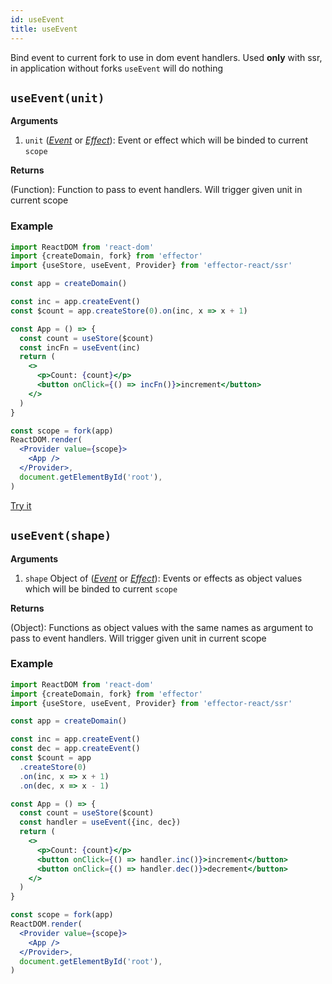 ```yaml
---
id: useEvent
title: useEvent
---
```


Bind event to current fork to use in dom event handlers. Used **only** with ssr, in application without forks `useEvent` will do nothing

## `useEvent(unit)`

**Arguments**

1. `unit` ([_Event_](../effector/Event.md) or [_Effect_](../effector/Effect.md)): Event or effect which will be binded to current `scope`

**Returns**

(Function): Function to pass to event handlers. Will trigger given unit in current scope

### Example

```jsx
import ReactDOM from 'react-dom'
import {createDomain, fork} from 'effector'
import {useStore, useEvent, Provider} from 'effector-react/ssr'

const app = createDomain()

const inc = app.createEvent()
const $count = app.createStore(0).on(inc, x => x + 1)

const App = () => {
  const count = useStore($count)
  const incFn = useEvent(inc)
  return (
    <>
      <p>Count: {count}</p>
      <button onClick={() => incFn()}>increment</button>
    </>
  )
}

const scope = fork(app)
ReactDOM.render(
  <Provider value={scope}>
    <App />
  </Provider>,
  document.getElementById('root'),
)
```

[Try it](https://share.effector.dev/GyiJvLdo)

## `useEvent(shape)`

**Arguments**

1. `shape` Object of ([_Event_](../effector/Event.md) or [_Effect_](../effector/Effect.md)): Events or effects as object values which will be binded to current `scope`

**Returns**

(Object): Functions as object values with the same names as argument to pass to event handlers. Will trigger given unit in current scope

### Example

```jsx
import ReactDOM from 'react-dom'
import {createDomain, fork} from 'effector'
import {useStore, useEvent, Provider} from 'effector-react/ssr'

const app = createDomain()

const inc = app.createEvent()
const dec = app.createEvent()
const $count = app
  .createStore(0)
  .on(inc, x => x + 1)
  .on(dec, x => x - 1)

const App = () => {
  const count = useStore($count)
  const handler = useEvent({inc, dec})
  return (
    <>
      <p>Count: {count}</p>
      <button onClick={() => handler.inc()}>increment</button>
      <button onClick={() => handler.dec()}>decrement</button>
    </>
  )
}

const scope = fork(app)
ReactDOM.render(
  <Provider value={scope}>
    <App />
  </Provider>,
  document.getElementById('root'),
)
```
